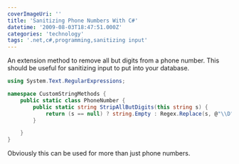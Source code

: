 ```yaml
---
coverImageUri: ''
title: 'Sanitizing Phone Numbers With C#'
datetime: '2009-08-03T18:47:51.000Z'
categories: 'technology'
tags: '.net,c#,programming,sanitizing input'
---
```


An extension method to remove all but digits from a phone number. This should be
useful for sanitizing input to put into your database.

```csharp
using System.Text.RegularExpressions;

namespace CustomStringMethods {
    public static class PhoneNumber {
        public static string StripAllButDigits(this string s) {
            return (s == null) ? string.Empty : Regex.Replace(s, @"\\D", string.Empty);
        }

    }
}
```

Obviously this can be used for more than just phone numbers.
